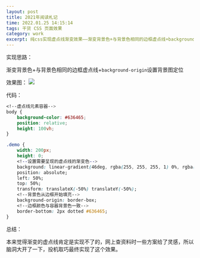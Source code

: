 ```yaml
---
layout: post
title: 2021年阅读札记
time: 2022.01.25 14:15:14
tags: 干货 CSS 页面效果
category: work
excerpt: 纯css实现虚点线渐变效果——渐变背景色+与背景色相同的边框虚点线+background-origin设置背景图定位
---
```


实现思路：

渐变背景色+与背景色相同的边框虚点线+`background-origin`设置背景图定位

效果图：
<img src="https://seven777777.github.io/myblog/images/post/2022-01-25-dottedGradient/pic01.png" />

代码：

```css
<!--虚点线元素容器-->
body {
    background-color: #636465;
    position: relative;
    height: 100vh;
}

.demo {
    width: 200px;
    height: 0;
    <!--设置需要呈现的虚点线的渐变色-->
    background: linear-gradient(46deg, rgba(255, 255, 255, 1) 0%, rgba(255, 255, 255, 0.04) 100%);
    position: absolute;
    left: 50%;
    top: 50%;
    transform: translateX(-50%) translateY(-50%);
    <!--背景色从边框开始填充-->
    background-origin: border-box;
    <!--边框颜色与容器背景色一致-->
    border-bottom: 2px dotted #636465;
}
```

总结：

本来觉得渐变的虚点线肯定是实现不了的，网上查资料时一些方案给了灵感，所以脑洞大开了一下，投机取巧最终实现了这个效果。
